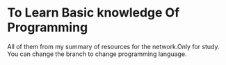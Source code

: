 # To Learn Basic knowledge Of Programming
All of them from my summary of resources for the network.Only for study.
You can change the branch to change programming language.
